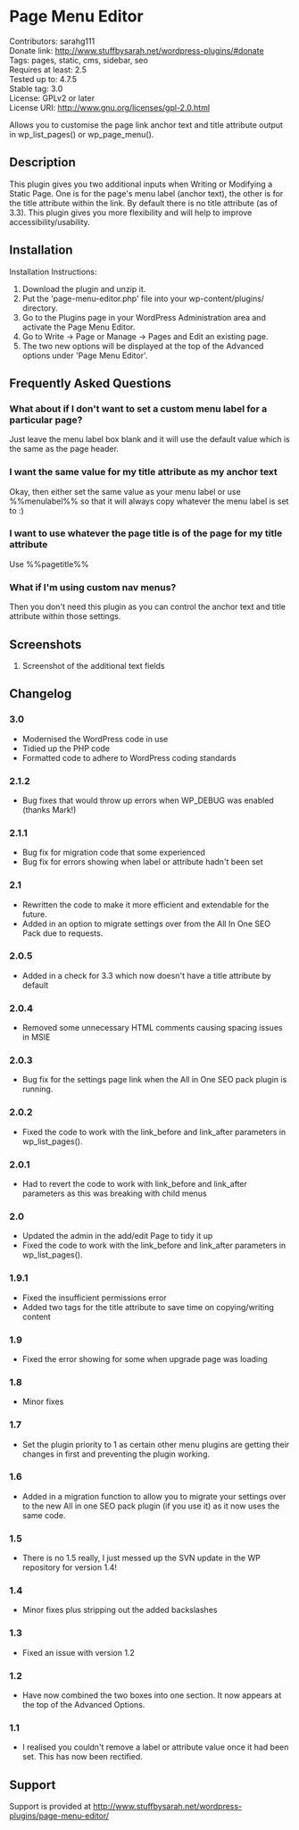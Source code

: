 # Page Menu Editor

Contributors: sarahg111  
Donate link: http://www.stuffbysarah.net/wordpress-plugins/#donate  
Tags: pages, static, cms, sidebar, seo  
Requires at least: 2.5  
Tested up to: 4.7.5  
Stable tag: 3.0  
License: GPLv2 or later  
License URI: http://www.gnu.org/licenses/gpl-2.0.html  

Allows you to customise the page link anchor text and title attribute output in wp_list_pages() or wp_page_menu().

## Description

This plugin gives you two additional inputs when Writing or Modifying a Static Page. One is for the page's menu label (anchor text), the other is for the title attribute within the link. By default there is no title attribute (as of 3.3). This plugin gives you more flexibility and will help to improve accessibility/usability.

## Installation

Installation Instructions:

1. Download the plugin and unzip it.
2. Put the 'page-menu-editor.php' file into your wp-content/plugins/ directory.
3. Go to the Plugins page in your WordPress Administration area and activate the Page Menu Editor.
4. Go to Write -> Page or Manage -> Pages and Edit an existing page.
5. The two new options will be displayed at the top of the Advanced options under 'Page Menu Editor'.

## Frequently Asked Questions

### What about if I don't want to set a custom menu label for a particular page?

Just leave the menu label box blank and it will use the default value which is the same as the page header.

### I want the same value for my title attribute as my anchor text

Okay, then either set the same value as your menu label or use %%menulabel%% so that it will always copy whatever the menu label is set to :)

### I want to use whatever the page title is of the page for my title attribute

Use %%pagetitle%%

### What if I'm using custom nav menus?

Then you don't need this plugin as you can control the anchor text and title attribute within those settings.


## Screenshots

1. Screenshot of the additional text fields

## Changelog

### 3.0

* Modernised the WordPress code in use
* Tidied up the PHP code
* Formatted code to adhere to WordPress coding standards

### 2.1.2

* Bug fixes that would throw up errors when WP_DEBUG was enabled (thanks Mark!)

### 2.1.1

* Bug fix for migration code that some experienced
* Bug fix for errors showing when label or attribute hadn't been set

### 2.1

* Rewritten the code to make it more efficient and extendable for the future.
* Added in an option to migrate settings over from the All In One SEO Pack due to requests.

### 2.0.5

* Added in a check for 3.3 which now doesn't have a title attribute by default

### 2.0.4

* Removed some unnecessary HTML comments causing spacing issues in MSIE

### 2.0.3

* Bug fix for the settings page link when the All in One SEO pack plugin is running.

### 2.0.2

* Fixed the code to work with the link_before and link_after parameters in wp_list_pages().

### 2.0.1

* Had to revert the code to work with link_before and link_after parameters as this was breaking with child menus

### 2.0

* Updated the admin in the add/edit Page to tidy it up
* Fixed the code to work with the link_before and link_after parameters in wp_list_pages().

### 1.9.1

* Fixed the insufficient permissions error
* Added two tags for the title attribute to save time on copying/writing content

### 1.9

* Fixed the error showing for some when upgrade page was loading

### 1.8

* Minor fixes

### 1.7

* Set the plugin priority to 1 as certain other menu plugins are getting their changes in first and preventing the plugin working.

### 1.6

* Added in a migration function to allow you to migrate your settings over to the new All in one SEO pack plugin (if you use it) as it now uses the same code.

### 1.5

* There is no 1.5 really, I just messed up the SVN update in the WP repository for version 1.4!

### 1.4

* Minor fixes plus stripping out the added backslashes

### 1.3

* Fixed an issue with version 1.2

### 1.2

* Have now combined the two boxes into one section. It now appears at the top of the Advanced Options.

### 1.1

* I realised you couldn't remove a label or attribute value once it had been set. This has now been rectified.

## Support

Support is provided at http://www.stuffbysarah.net/wordpress-plugins/page-menu-editor/